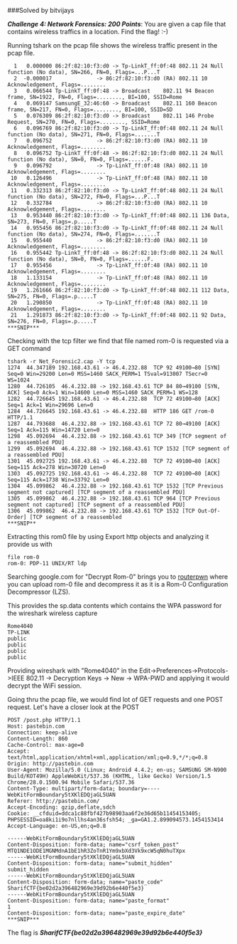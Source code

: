 ###Solved by bitvijays

***Challenge 4: Network Forensics: 200 Points***: You are given a cap file that contains wireless traffics in a location. Find the flag! :-)

Running tshark on the pcap file shows the wireless traffic present in the pcap file.
```
  1   0.000000 86:2f:82:10:f3:d0 -> Tp-LinkT_ff:0f:48 802.11 24 Null function (No data), SN=266, FN=0, Flags=...P...T
  2  -0.000017              -> 86:2f:82:10:f3:d0 (RA) 802.11 10 Acknowledgement, Flags=........
  3   0.066544 Tp-LinkT_ff:0f:48 -> Broadcast    802.11 94 Beacon frame, SN=1922, FN=0, Flags=........, BI=100, SSID=Rome
  4   0.069147 SamsungE_32:46:60 -> Broadcast    802.11 160 Beacon frame, SN=217, FN=0, Flags=........, BI=100, SSID=SD
  5   0.076309 86:2f:82:10:f3:d0 -> Broadcast    802.11 146 Probe Request, SN=270, FN=0, Flags=........, SSID=Rome
  6   0.096769 86:2f:82:10:f3:d0 -> Tp-LinkT_ff:0f:48 802.11 24 Null function (No data), SN=271, FN=0, Flags=.......T
  7   0.096752              -> 86:2f:82:10:f3:d0 (RA) 802.11 10 Acknowledgement, Flags=........
  8   0.096752 Tp-LinkT_ff:0f:48 -> 86:2f:82:10:f3:d0 802.11 24 Null function (No data), SN=0, FN=0, Flags=......F.
  9   0.096792              -> Tp-LinkT_ff:0f:48 (RA) 802.11 10 Acknowledgement, Flags=........
 10   0.126496              -> Tp-LinkT_ff:0f:48 (RA) 802.11 10 Acknowledgement, Flags=........
 11   0.332313 86:2f:82:10:f3:d0 -> Tp-LinkT_ff:0f:48 802.11 24 Null function (No data), SN=272, FN=0, Flags=...P...T
 12   0.332784              -> 86:2f:82:10:f3:d0 (RA) 802.11 10 Acknowledgement, Flags=........
 13   0.953440 86:2f:82:10:f3:d0 -> Tp-LinkT_ff:0f:48 802.11 136 Data, SN=273, FN=0, Flags=.p.....T
 14   0.955456 86:2f:82:10:f3:d0 -> Tp-LinkT_ff:0f:48 802.11 24 Null function (No data), SN=274, FN=0, Flags=.......T
 15   0.955440              -> 86:2f:82:10:f3:d0 (RA) 802.11 10 Acknowledgement, Flags=........
 16   0.955442 Tp-LinkT_ff:0f:48 -> 86:2f:82:10:f3:d0 802.11 24 Null function (No data), SN=0, FN=0, Flags=......F.
 17   0.955456              -> Tp-LinkT_ff:0f:48 (RA) 802.11 10 Acknowledgement, Flags=........
 18   1.133154              -> Tp-LinkT_ff:0f:48 (RA) 802.11 10 Acknowledgement, Flags=........
 19   1.261666 86:2f:82:10:f3:d0 -> Tp-LinkT_ff:0f:48 802.11 112 Data, SN=275, FN=0, Flags=.p.....T
 20   1.290850              -> Tp-LinkT_ff:0f:48 (RA) 802.11 10 Acknowledgement, Flags=........
 21   1.291873 86:2f:82:10:f3:d0 -> Tp-LinkT_ff:0f:48 802.11 92 Data, SN=276, FN=0, Flags=.p.....T
***SNIP***
```
Checking with the tcp filter we find that file named rom-0 is requested via a GET command
```
tshark -r Net_Forensic2.cap -Y tcp
1274  44.347189 192.168.43.61 -> 46.4.232.88  TCP 92 49100→80 [SYN] Seq=0 Win=29200 Len=0 MSS=1460 SACK_PERM=1 TSval=913007 TSecr=0 WS=1024
1280  44.726105  46.4.232.88 -> 192.168.43.61 TCP 84 80→49100 [SYN, ACK] Seq=0 Ack=1 Win=14600 Len=0 MSS=1460 SACK_PERM=1 WS=128
1282  44.726645 192.168.43.61 -> 46.4.232.88  TCP 72 49100→80 [ACK] Seq=1 Ack=1 Win=29696 Len=0
1284  44.726645 192.168.43.61 -> 46.4.232.88  HTTP 186 GET /rom-0 HTTP/1.1 
1287  44.793688  46.4.232.88 -> 192.168.43.61 TCP 72 80→49100 [ACK] Seq=1 Ack=115 Win=14720 Len=0
1298  45.092694  46.4.232.88 -> 192.168.43.61 TCP 349 [TCP segment of a reassembled PDU]
1299  45.092694  46.4.232.88 -> 192.168.43.61 TCP 1532 [TCP segment of a reassembled PDU]
1301  45.092725 192.168.43.61 -> 46.4.232.88  TCP 72 49100→80 [ACK] Seq=115 Ack=278 Win=30720 Len=0
1303  45.092725 192.168.43.61 -> 46.4.232.88  TCP 72 49100→80 [ACK] Seq=115 Ack=1738 Win=33792 Len=0
1304  45.099862  46.4.232.88 -> 192.168.43.61 TCP 1532 [TCP Previous segment not captured] [TCP segment of a reassembled PDU]
1305  45.099862  46.4.232.88 -> 192.168.43.61 TCP 964 [TCP Previous segment not captured] [TCP segment of a reassembled PDU]
1306  45.099862  46.4.232.88 -> 192.168.43.61 TCP 1532 [TCP Out-Of-Order] [TCP segment of a reassembled
***SNIP**
```

Extracting this rom0 file by using Export http objects and analyzing it provide us with
```
file rom-0 
rom-0: PDP-11 UNIX/RT ldp
```

Searching google.com for "Decrypt Rom-0" brings you to <a href="http://www.routerpwn.com/">routerpwn</a> where you can upload rom-0 file and decompress it as it is a Rom-0 Configuration Decompressor (LZS).

This provides the sp.data contents which contains the WPA password for the wireshark wireless capture
```
Rome4040
TP-LINK
public
public
public
public
```

Providing wireshark with "Rome4040" in the Edit->Preferences->Protocols->IEEE 802.11 -> Decryption Keys -> New -> WPA-PWD and applying it would decrypt the WiFi session.

Going thru the pcap file, we would find lot of GET requests and one POST request. Let's have a closer look at the POST
```
POST /post.php HTTP/1.1
Host: pastebin.com
Connection: keep-alive
Content-Length: 860
Cache-Control: max-age=0
Accept: text/html,application/xhtml+xml,application/xml;q=0.9,*/*;q=0.8
Origin: http://pastebin.com
User-Agent: Mozilla/5.0 (Linux; Android 4.4.2; en-us; SAMSUNG SM-N900 Build/KOT49H) AppleWebKit/537.36 (KHTML, like Gecko) Version/1.5 Chrome/28.0.1500.94 Mobile Safari/537.36
Content-Type: multipart/form-data; boundary=----WebKitFormBoundary5tXKlEDQjaGL5UAN
Referer: http://pastebin.com/
Accept-Encoding: gzip,deflate,sdch
Cookie: __cfduid=ddca1c88fbf427b98903aa6f2e36d65b11454153405; PHPSESSID=oa8ki1i9o7nllhs4an36sfsh54; _ga=GA1.2.899094573.1454153414
Accept-Language: en-US,en;q=0.8

------WebKitFormBoundary5tXKlEDQjaGL5UAN
Content-Disposition: form-data; name="csrf_token_post"
MTQ1NDE1ODE1MGNMdnA1bE1hR3ZoTnR1Ym9xbXd3Vk9xcW5qN0huTXpx
------WebKitFormBoundary5tXKlEDQjaGL5UAN
Content-Disposition: form-data; name="submit_hidden"
submit_hidden
------WebKitFormBoundary5tXKlEDQjaGL5UAN
Content-Disposition: form-data; name="paste_code"
SharifCTF{be02d2a396482969e39d92b6e440f5e3}
------WebKitFormBoundary5tXKlEDQjaGL5UAN
Content-Disposition: form-data; name="paste_format"
1
Content-Disposition: form-data; name="paste_expire_date"
***SNIP***
```
The flag is ***SharifCTF{be02d2a396482969e39d92b6e440f5e3}***
